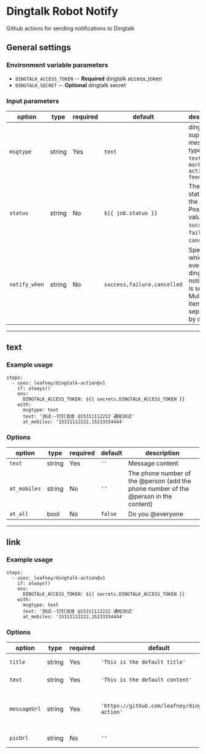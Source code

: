 # Dingtalk Robot Notify

Github actions for sending notifications to Dingtalk


## General settings


### Environment variable parameters

- `DINGTALK_ACCESS_TOKEN` -- **Required** dingtalk access_token
- `DINGTALK_SECRET` -- **Optional** dingtalk secret


### Input parameters

| option | type | required | default | description |
| ------ | ---- | -------- | ------- | ----------- |
| `msgtype` | string | Yes | `text` | dingtalk support message type of `text` `link` `markdown` `actionCard` `feedCard` |
| `status` | string | No | `${{ job.status }}` | The current status of the job. Possible values are `success`, `failure`, or `cancelled`. |
| `notify_when` | string | No | `success,failure,cancelled` | Specify on which events a dingtalk notification is sent, Multiple items are separated by commas |


-----


## text

### Example usage

```
steps:
  - uses: leafney/dingtalk-action@v1
    if: always()
    env:
      DINGTALK_ACCESS_TOKEN: ${{ secrets.DINGTALK_ACCESS_TOKEN }}
    with:
      msgtype: text
      text: '测试--钉钉消息 @15311112222 通知测试'
      at_mobiles: '15311112222,15233334444'
```

### Options

| option | type | required | default | description |
| ------ | ---- | -------- | ------- | ----------- |
| `text` | string | Yes | `''` | Message content |
| `at_mobiles` | string | No | `''` | The phone number of the @person (add the phone number of the @person in the content) |
| `at_all` | bool | No | `false` | Do you @everyone |


-----


## link

### Example usage

```
steps:
  - uses: leafney/dingtalk-action@v1
    if: always()
    env:
      DINGTALK_ACCESS_TOKEN: ${{ secrets.DINGTALK_ACCESS_TOKEN }}
    with:
      msgtype: text
      text: '测试--钉钉消息 @15311112222 通知测试'
      at_mobiles: '15311112222,15233334444'
```

### Options

| option | type | required | default | description |
| ------ | ---- | -------- | ------- | ----------- |
| `title` | string | Yes | `'This is the default title'` | Message title |
| `text` | string | Yes | `'This is the default content'` | Message content |
| `messageUrl` | string | Yes | `'https://github.com/leafney/dingtalk-action'` | Click on the URL of the message jump |
| `picUrl` | string | No | `''` | the URL of image |

